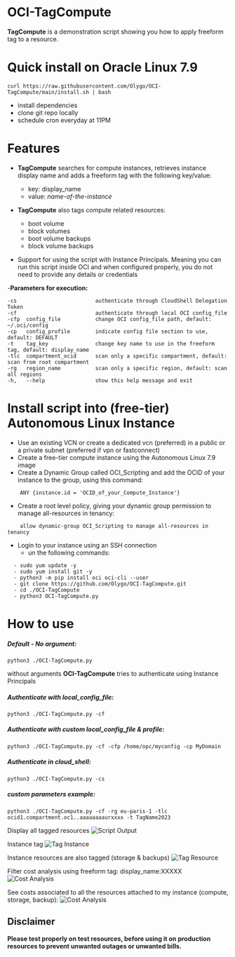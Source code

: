 # OCI-TagCompute

**TagCompute** is a demonstration script showing you how to apply freeform tag to a resource.

# Quick install on Oracle Linux 7.9 

	curl https://raw.githubusercontent.com/Olygo/OCI-TagCompute/main/install.sh | bash

- install dependencies
- clone git repo locally
- schedule cron everyday at 11PM

# Features 
- **TagCompute** searches for compute instances, retrieves instance display name and adds a freeform tag with the following key/value:
	-  key: display_name
	-  value: *name-of-the-instance*

- **TagCompute** also tags compute related resources:
	- boot volume
	- block volumes
	- boot volume backups
	- block volume backups

- Support for using the script with Instance Principals. Meaning you can run this script inside OCI and when configured properly, you do not need to provide any details or credentials

-**Parameters for execution:**

```
-cs                  		authenticate through CloudShell Delegation Token
-cf                  		authenticate through local OCI config_file
-cfp  config_file     		change OCI config_file path, default: ~/.oci/config
-cp   config_profile  		indicate config file section to use, default: DEFAULT
-t    tag_key         		change key name to use in the freeform tag, default: display_name
-tlc  compartment_ocid   	scan only a specific compartment, default: scan from root compartment
-rg   region_name   		scan only a specific region, default: scan all regions
-h,   --help           		show this help message and exit

```

# Install script into (free-tier) Autonomous Linux Instance

- Use an existing VCN or create a dedicated vcn (preferred) in a public or a private subnet (preferred if vpn or fastconnect)
- Create a free-tier compute instance using the Autonomous Linux 7.9 image
- Create a Dynamic Group called OCI_Scripting and add the OCID of your instance to the group, using this command:
```
	ANY {instance.id = 'OCID_of_your_Compute_Instance'}
```	

- Create a root level policy, giving your dynamic group permission to manage all-resources in tenancy:
```
	allow dynamic-group OCI_Scripting to manage all-resources in tenancy
```
- Login to your instance using an SSH connection
	- un the following commands:

```
  - sudo yum update -y
  - sudo yum install git -y
  - python3 -m pip install oci oci-cli --user
  - git clone https://github.com/Olygo/OCI-TagCompute.git
  - cd ./OCI-TagCompute
  - python3 OCI-TagCompute.py
```


# How to use
##### Default - No argument:
	
	python3 ./OCI-TagCompute.py

without arguments **OCI-TagCompute** tries to authenticate using Instance Principals

##### Authenticate with local_config_file:
	
	python3 ./OCI-TagCompute.py -cf

##### Authenticate with custom local_config_file & profile:
	
	python3 ./OCI-TagCompute.py -cf -cfp /home/opc/myconfig -cp MyDomain

##### Authenticate in cloud_shell:
	
	python3 ./OCI-TagCompute.py -cs

##### custom parameters example:
	
	python3 ./OCI-TagCompute.py -cf -rg eu-paris-1 -tlc ocid1.compartment.oc1..aaaaaaaaurxxxx -t TagName2023

Display all tagged resources
![Script Output](https://objectstorage.eu-frankfurt-1.oraclecloud.com/p/ArOLIb0vUtXvhlffPSXKqA1V7pkm4l_Ecrj7pqEXWJ6tL-BSGg41CWqsIEeUMOa9/n/olygo/b/git_images/o/OCI-TagCompute/output.png)

Instance tag
![Tag Instance](https://objectstorage.eu-frankfurt-1.oraclecloud.com/p/ArOLIb0vUtXvhlffPSXKqA1V7pkm4l_Ecrj7pqEXWJ6tL-BSGg41CWqsIEeUMOa9/n/olygo/b/git_images/o/OCI-TagCompute/tagInstance.png)

Instance resources are also tagged (storage & backups)
![Tag Resource](https://objectstorage.eu-frankfurt-1.oraclecloud.com/p/ArOLIb0vUtXvhlffPSXKqA1V7pkm4l_Ecrj7pqEXWJ6tL-BSGg41CWqsIEeUMOa9/n/olygo/b/git_images/o/OCI-TagCompute/tagBoot.png)

Filter cost analysis using freeform tag: display_name:XXXXX
![Cost Analysis](https://objectstorage.eu-frankfurt-1.oraclecloud.com/p/ArOLIb0vUtXvhlffPSXKqA1V7pkm4l_Ecrj7pqEXWJ6tL-BSGg41CWqsIEeUMOa9/n/olygo/b/git_images/o/OCI-TagCompute/CostAnalysis1.png)

See costs associated to all the resources attached to my instance (compute, storage, backup):
![Cost Analysis](https://objectstorage.eu-frankfurt-1.oraclecloud.com/p/ArOLIb0vUtXvhlffPSXKqA1V7pkm4l_Ecrj7pqEXWJ6tL-BSGg41CWqsIEeUMOa9/n/olygo/b/git_images/o/OCI-TagCompute/CostAnalysis2.png)


## Disclaimer
**Please test properly on test resources, before using it on production resources to prevent unwanted outages or unwanted bills.**
